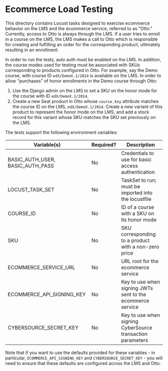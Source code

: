 Ecommerce Load Testing
======================

This directory contains Locust tasks designed to exercise ecommerce behavior on the LMS and the ecommerce service, referred to as "Otto." Currently, access to Otto is always through the LMS. If a user tries to enroll in a course on the LMS, the LMS makes a call to Otto which is responsible for creating and fulfilling an order for the corresponding product, ultimately resulting in an enrollment.

In order to run the tests, auto auth must be enabled on the LMS. In addition, the course modes used for testing must be associated with SKUs corresponding to products configured in Otto. For example, say the Demo course, with course ID `edX/DemoX.1/2014` is available on the LMS. In order to allow "purchases" of honor enrollments in the Demo course through Otto:

1. Use the Django admin on the LMS to set a SKU on the honor mode for the course with ID `edX/DemoX.1/2014`.
2. Create a new Seat product in Otto whose `course_key` attribute matches the course ID on the LMS, `edX/DemoX.1/2014`. Create a new variant of this product to represent the honor mode on the LMS, and add a stock record for this variant whose SKU matches the SKU set previously on the LMS.

The tests support the following environment variables:

| Variable(s)                      | Required? | Description                                                |
|----------------------------------|-----------|------------------------------------------------------------|
| BASIC_AUTH_USER, BASIC_AUTH_PASS | No        | Credentials to use for basic access authentication         |
| LOCUST_TASK_SET                  | No        | TaskSet to run; must be imported into the locustfile       |
| COURSE_ID                        | No        | ID of a course with a SKU on its honor mode                |
| SKU                              | No        | SKU corresponding to a product with a non-zero price       |
| ECOMMERCE_SERVICE_URL            | No        | URL root for the ecommerce service                         |
| ECOMMERCE_API_SIGNING_KEY        | No        | Key to use when signing JWTs sent to the ecommerce service |
| CYBERSOURCE_SECRET_KEY           | No        | Key to use when signing CyberSource transaction parameters |

Note that if you want to use the defaults provided for these variables - in particular, `ECOMMERCE_API_SIGNING_KEY` and `CYBERSOURCE_SECRET_KEY` - you will need to ensure that these defaults are configured across the LMS and Otto.
